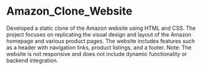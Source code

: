 # Amazon_Clone_Website
Developed a static clone of the Amazon website using HTML and CSS. The project focuses on replicating the visual design and layout of the Amazon homepage and various product pages. The website includes features such as a header with navigation links, product listings, and a footer. Note: The website is not responsive and does not include dynamic functionality or backend integration.
